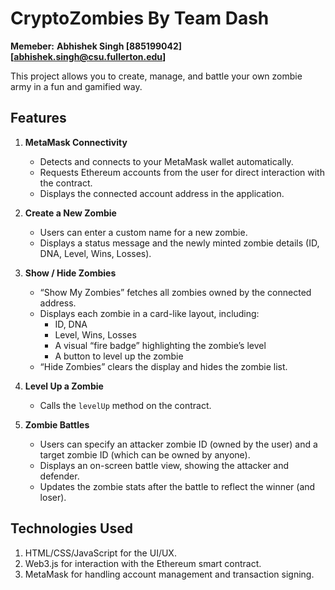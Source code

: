 # CryptoZombies By Team Dash 
**Memeber:**
**Abhishek Singh [885199042] [abhishek.singh@csu.fullerton.edu]**

This project allows you to create, manage, and battle your own zombie army in a fun and gamified way.

## Features

1. **MetaMask Connectivity**
   - Detects and connects to your MetaMask wallet automatically.
   - Requests Ethereum accounts from the user for direct interaction with the contract.
   - Displays the connected account address in the application.

2. **Create a New Zombie**
   - Users can enter a custom name for a new zombie.
   - Displays a status message and the newly minted zombie details (ID, DNA, Level, Wins, Losses).

3. **Show / Hide Zombies**
   - “Show My Zombies” fetches all zombies owned by the connected address.
   - Displays each zombie in a card-like layout, including:
     - ID, DNA
     - Level, Wins, Losses
     - A visual “fire badge” highlighting the zombie’s level
     - A button to level up the zombie
   - “Hide Zombies” clears the display and hides the zombie list.

4. **Level Up a Zombie**
   - Calls the `levelUp` method on the contract.

5. **Zombie Battles**
   - Users can specify an attacker zombie ID (owned by the user) and a target zombie ID (which can be owned by anyone).
   - Displays an on-screen battle view, showing the attacker and defender.
   - Updates the zombie stats after the battle to reflect the winner (and loser).

## Technologies Used
1. HTML/CSS/JavaScript for the UI/UX.
2. Web3.js for interaction with the Ethereum smart contract.
3. MetaMask for handling account management and transaction signing.